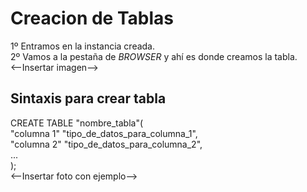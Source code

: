 <h1>Creacion de Tablas</h1>
1º Entramos en la instancia creada.<br/>
2º Vamos a la pestaña de <i>BROWSER</i> y ahí es donde creamos la tabla.<br/>
<--Insertar imagen--><br/>
<h2>Sintaxis para crear tabla</h2>
CREATE TABLE "nombre_tabla"(<br/>
"columna 1" "tipo_de_datos_para_columna_1",<br/>
"columna 2" "tipo_de_datos_para_columna_2",<br/>
... <br/>
);<br/>
<--Insertar foto con ejemplo-->
